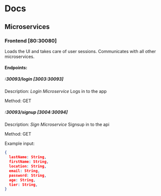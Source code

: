 # Docs

## Microservices

### Frontend [80:30080]

Loads the UI and takes care of user sessions. Communicates with all other microservices.

#### Endpoints:

##### :30093/login [3003:30093]

Description: *Login Microservice* Logs in to the app

Method: GET

##### :30093/signup [3004:30094]

Description: *Sign Microservice* Signsup in to the api

Method: GET

Example input:

```JSON
{
  lastName: String,
  firstName: String,
  location: String,
  email: String,
  password: String,
  age: String,
  tier: String,
}
```